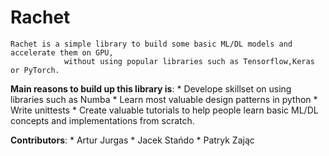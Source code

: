 # Rachet #

    Rachet is a simple library to build some basic ML/DL models and accelerate them on GPU,
                without using popular libraries such as Tensorflow,Keras or PyTorch.

__Main reasons to build up this library is__:
    * Develope skillset on using libraries such as Numba
    * Learn most valuable design patterns in python 
    * Write unittests
    * Create valuable tutorials to help people learn basic ML/DL concepts and implementations from scratch.

__Contributors__:
    * Artur Jurgas 
    * Jacek Stańdo 
    * Patryk Zając 